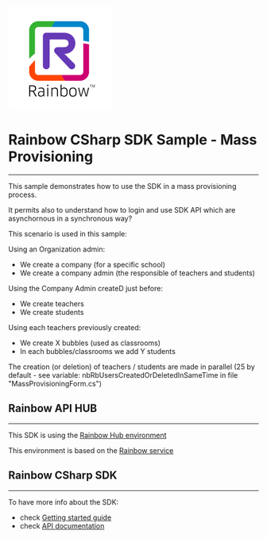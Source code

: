 ![Rainbow](../logo_rainbow.png)

 
# Rainbow CSharp SDK Sample - Mass Provisioning
---

This sample demonstrates how to use the SDK in a mass provisioning process.

It permits also to understand how to login and use SDK API which are asynchornous in a synchronous way?

This scenario is used in this sample:

Using an Organization admin: 
- We create a company (for a specific school)
- We create a company admin (the responsible of teachers and students)
  
Using the Company Admin createD just before:
- We create teachers
- We create students

Using each teachers previously created:
- We create X bubbles (used as classrooms)
- In each bubbles/classrooms we add Y students 

The creation (or deletion) of teachers / students are made in parallel (25 by default - see variable: nbRbUsersCreatedOrDeletedInSameTime in file "MassProvisioningForm.cs")


## Rainbow API HUB
---

This SDK is using the [Rainbow Hub environment](https://hub.openrainbow.com/)
 
This environment is based on the [Rainbow service](https://www.openrainbow.com/) 


## Rainbow CSharp SDK
---

To have more info about the SDK:
- check [Getting started guide](https://hub.openrainbow.com/#/documentation/doc/sdk/csharp/core/lts/guides/001_getting_started)
- check [API documentation](https://hub.openrainbow.com/#/documentation/doc/sdk/csharp/core/lts/api/Rainbow.Application)
